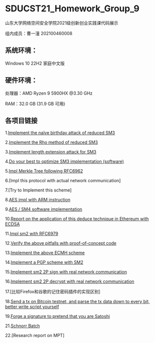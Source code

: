 # SDUCST21_Homework_Group_9
山东大学网络空间安全学院2021级创新创业实践课代码展示

组内成员：曹一潼 202100460008

## 系统环境：

 Windows 10 22H2 家庭中文版

## 硬件环境：

处理器：AMD Ryzen 9 5900HX @3.30 GHz

RAM：32.0 GB (31.9 GB 可用)

## 各项目链接
1.[Implement the naïve birthday attack of reduced SM3](https://github.com/OneBucket126/SDUCST21_Homework_Group_9/tree/main/1.sm3%E7%94%9F%E6%97%A5%E6%94%BB%E5%87%BB)

2.[Implement the Rho method of reduced SM3](https://github.com/OneBucket126/SDUCST21_Homework_Group_9/tree/main/2.SM3%20Rho)

3.[Implement length extension attack for SM3](https://github.com/OneBucket126/SDUCST21_Homework_Group_9/tree/main/3.SM3%E9%95%BF%E5%BA%A6%E6%89%A9%E5%B1%95%E6%94%BB%E5%87%BB)

4.[Do your best to optimize SM3 implementation (software)](https://github.com/OneBucket126/SDUCST21_Homework_Group_9/tree/main/4.SM3优化)

5.[Impl Merkle Tree following RFC6962](https://github.com/OneBucket126/SDUCST21_Homework_Group_9/tree/main/5.Merkle%20Tree%20RFC69620)

6.[Impl this protocol with actual network communication]

7.[Try to Implement this scheme]

8.[AES impl with ARM instruction](https://github.com/OneBucket126/SDUCST21_Homework_Group_9/tree/main/8.AES%20with%20ARM%20instruction)

9.[AES / SM4 software implementation](https://github.com/OneBucket126/SDUCST21_Homework_Group_9/tree/main/9.AES实现)

10.[Report on the application of this deduce technique in Ethereum with ECDSA](https://github.com/OneBucket126/SDUCST21_Homework_Group_9/tree/main/10.利用ECDSA在以太坊中应用此演绎技术的报告)

11.[Impl sm2 with RFC6979](https://github.com/OneBucket126/SDUCST21_Homework_Group_9/tree/main/11.SM2%20RFC6979)

12.[Verify the above pitfalls with proof-of-concept code](https://github.com/OneBucket126/SDUCST21_Homework_Group_9/tree/main/12.用概念验证代码验证上述缺陷)

13.[Implement the above ECMH scheme](https://github.com/OneBucket126/SDUCST21_Homework_Group_9/tree/main/13.实施上述ECMH计划)

14.[Implement a PGP scheme with SM2](https://github.com/OneBucket126/SDUCST21_Homework_Group_9/tree/main/14.使用SM2实现PGP方案)

15.[Implement sm2 2P sign with real network communication](https://github.com/OneBucket126/SDUCST21_Homework_Group_9/tree/main/15.实现SM2%202P签名与实际网络通信)

16.[Implement sm2 2P decrypt with real network communication](https://github.com/OneBucket126/SDUCST21_Homework_Group_9/tree/main/16.实现真实网络通信的SM2%202P解密)

17.[比较Firefox和谷歌的记住密码插件的实现区别]

18.[Send a tx on Bitcoin testnet, and parse the tx data down to every bit, better write script yourself](https://github.com/OneBucket126/SDUCST21_Homework_Group_9/tree/main/18.在比特币测试网发送一-个tx并解析每一位数据)

19.[Forge a signature to pretend that you are Satoshi](https://github.com/OneBucket126/SDUCST21_Homework_Group_9/tree/main/19.伪造中本聪)

21.[Schnorr Batch](https://github.com/OneBucket126/SDUCST21_Homework_Group_9/tree/main/21.Schnorr%20Batch)

22.[Research report on MPT]
